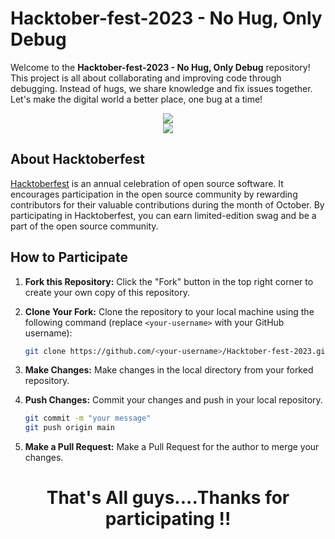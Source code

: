 
# Hacktober-fest-2023 - No Hug, Only Debug

Welcome to the **Hacktober-fest-2023 - No Hug, Only Debug** repository! This project is all about collaborating and improving code through debugging. Instead of hugs, we share knowledge and fix issues together. Let's make the digital world a better place, one bug at a time!
<div align="center">
<img src=https://github.com/Debaditya-Som/Hacktober-fest-2023/assets/121785700/e9b39efd-9473-4d51-a721-009526fc9ffb><br>
<img src=https://github.com/Debaditya-Som/Hacktober-fest-2023/assets/121785700/3e8403d0-5b6d-4648-ad40-b8066a8de9ab>
</div>


## About Hacktoberfest

[Hacktoberfest](https://hacktoberfest.digitalocean.com/) is an annual celebration of open source software. It encourages participation in the open source community by rewarding contributors for their valuable contributions during the month of October. By participating in Hacktoberfest, you can earn limited-edition swag and be a part of the open source community.

## How to Participate

1. **Fork this Repository:** Click the "Fork" button in the top right corner to create your own copy of this repository.

2. **Clone Your Fork:** Clone the repository to your local machine using the following command (replace `<your-username>` with your GitHub username):

   ```bash
   git clone https://github.com/<your-username>/Hacktober-fest-2023.git
   
3. **Make Changes:** Make changes in the local directory from your forked repository.
   
4. **Push Changes:** Commit your changes and push in your local repository.

   ```bash
   git commit -m "your message"
   git push origin main

5. **Make a Pull Request:** Make a Pull Request for the author to merge your changes.

<div align="center">
<h1>That's All guys....Thanks for participating !!</h1>
</div>
